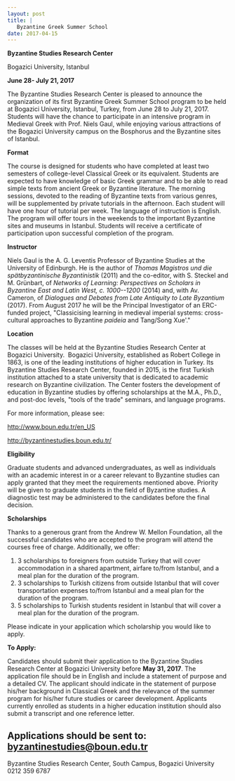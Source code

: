 ```yaml
---
layout: post
title: |
   Byzantine Greek Summer School
date: 2017-04-15
---
```


**Byzantine Studies Research Center**




Bogazici University, Istanbul




**June 28- July 21, 2017**


The Byzantine Studies Research Center is pleased to announce the
organization of its first Byzantine Greek Summer School program to be
held at Bogazici University, Istanbul, Turkey, from June 28 to July 21,
2017. Students will have the chance to participate in an intensive
program in Medieval Greek with Prof. Niels Gaul, while enjoying various
attractions of the Bogazici University campus on the Bosphorus and the
Byzantine sites of Istanbul.

**Format**

The course
is designed for students who have completed at least two semesters of
college-level Classical Greek or its equivalent. Students are expected
to have knowledge of basic Greek grammar and to be able to read simple
texts from ancient Greek or Byzantine literature. The morning sessions,
devoted to the reading of Byzantine texts from various genres, will be
supplemented by private tutorials in the afternoon. Each student will
have one hour of tutorial per week. The language of instruction is
English. The program will offer tours in the weekends to the important
Byzantine sites and museums in Istanbul. Students will receive a
certificate of participation upon successful completion of the
program.

**Instructor**

Niels Gaul is the A. G.
Leventis Professor of Byzantine Studies at the University of Edinburgh.
He is the author of *Thomas Magistros und die spätbyzantinische
Byzantinistik* (2011) and the co-editor, with S. Steckel and M.
Grünbart, of *Networks of Learning: Perspectives on Scholars in
Byzantine East and Latin West, c. 1000--1200* (2014) and, with Av.
Cameron, of *Dialogues and Debates from Late Antiquity to Late
Byzantium* (2017). From August 2017 he will be the Principal
Investigator of an ERC-funded project, "Classicising learning in
medieval imperial systems: cross-cultural approaches to Byzantine
*paideia* and Tang/Song Xue'."

**Location**

The
classes will be held at the Byzantine Studies Research Center at
Bogazici University.  Bogazici University, established as Robert College
in 1863, is one of the leading institutions of higher education in
Turkey. Its Byzantine Studies Research Center, founded in 2015, is the
first Turkish institution attached to a state university that is
dedicated to academic research on Byzantine civilization. The Center
fosters the development of education in Byzantine studies by offering
scholarships at the M.A., Ph.D., and post-doc levels, "tools of the
trade" seminars, and language programs.

For more information,
please
see:

<http://www.boun.edu.tr/en_US>

<http://byzantinestudies.boun.edu.tr/>

**Eligibility**

Graduate
students and advanced undergraduates, as well as individuals with an
academic interest in or a career relevant to Byzantine studies can apply
granted that they meet the requirements mentioned above. Priority will
be given to graduate students in the field of Byzantine studies. A
diagnostic test may be administered to the candidates before the final
decision.

**Scholarships**

Thanks to a generous
grant from the Andrew W. Mellon Foundation, all the successful
candidates who are accepted to the program will attend the courses free
of charge. Additionally, we offer:


1.  3 scholarships to foreigners from outside Turkey that will cover
    accommodation in a shared apartment, airfare to/from Istanbul, and a
    meal plan for the duration of the program.
2.  3 scholarships to Turkish citizens from outside Istanbul that will
    cover transportation expenses to/from Istanbul and a meal plan for
    the duration of the program.
3.  5 scholarships to Turkish students resident in Istanbul that will
    cover a meal plan for the duration of the program.


Please indicate in your application which scholarship you would
like to apply.

**To Apply:**

Candidates should
submit their application to the Byzantine Studies Research Center at
Bogazici University before **May 31, 2017**. The application file should
be in English and include a statement of purpose and a detailed CV. The
applicant should indicate in the statement of purpose his/her background
in Classical Greek and the relevance of the summer program for his/her
future studies or career development. Applicants currently enrolled as
students in a higher education institution should also submit a
transcript and one reference letter.

Applications should be
sent to: <byzantinestudies@boun.edu.tr>
--
Byzantine Studies
Research Center,
South Campus, Bogazici University
0212 359
6787

 
